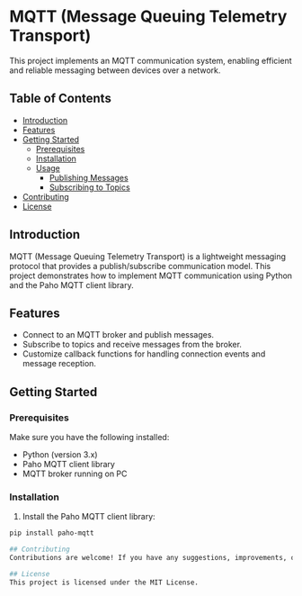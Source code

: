 # MQTT (Message Queuing Telemetry Transport)

This project implements an MQTT communication system, enabling efficient and reliable messaging between devices over a network.

## Table of Contents
- [Introduction](#introduction)
- [Features](#features)
- [Getting Started](#getting-started)
  - [Prerequisites](#prerequisites)
  - [Installation](#installation)
  - [Usage](#usage)
    - [Publishing Messages](#publishing-messages)
    - [Subscribing to Topics](#subscribing-to-topics)
- [Contributing](#contributing)
- [License](#license)

## Introduction
MQTT (Message Queuing Telemetry Transport) is a lightweight messaging protocol that provides a publish/subscribe communication model. This project demonstrates how to implement MQTT communication using Python and the Paho MQTT client library.

## Features
- Connect to an MQTT broker and publish messages.
- Subscribe to topics and receive messages from the broker.
- Customize callback functions for handling connection events and message reception.

## Getting Started
### Prerequisites
Make sure you have the following installed:
- Python (version 3.x)
- Paho MQTT client library
- MQTT broker running on PC

### Installation
1. Install the Paho MQTT client library:
```bash
pip install paho-mqtt

## Contributing
Contributions are welcome! If you have any suggestions, improvements, or issues, feel free to open an issue or create a pull request.

## License
This project is licensed under the MIT License.
